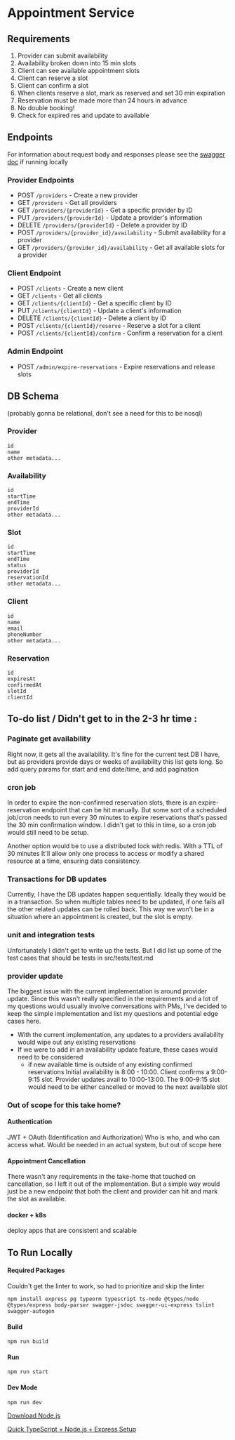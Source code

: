 # Appointment Service

## Requirements 
1. Provider can submit availability
2. Availability broken down into 15 min slots
3. Client can see available appointment slots
4. Client can reserve a slot
5. Client can confirm a slot
6. When clients reserve a slot, mark as reserved and set 30 min expiration
7. Reservation must be made more than 24 hours in advance
8. No double booking!
9. Check for expired res and update to available

## Endpoints
For information about request body and responses please see the [swagger doc](http://localhost:3000/api-docs/#/Clients/put_clients__clientId_) if running locally
### Provider Endpoints
- POST `/providers` - Create a new provider
- GET `/providers` - Get all providers
- GET `/providers/{providerId}` - Get a specific provider by ID
- PUT `/providers/{providerId}` - Update a provider's information
- DELETE `/providers/{providerId}` - Delete a provider by ID
- POST `/providers/{provider_id}/availability` - Submit availability for a provider
- GET `/providers/{provider_id}/availability` - Get all available slots for a provider

### Client Endpoint
- POST `/clients` - Create a new client
- GET `/clients` - Get all clients
- GET `/clients/{clientId}` - Get a specific client by ID
- PUT `/clients/{clientId}` - Update a client's information
- DELETE `/clients/{clientId}` - Delete a client by ID
- POST `/clients/{clientId}/reserve` - Reserve a slot for a client
- POST `/clients/{clientId}/confirm` - Confirm a reservation for a client

### Admin Endpoint
- POST `/admin/expire-reservations` - Expire reservations and release slots

## DB Schema 
(probably gonna be relational, don't see a need for this to be nosql)

### Provider
```
id
name
other metadata...
```

### Availability
```
id
startTime
endTime
providerId
other metadata...
```

### Slot
```
id
startTime
endTime
status
providerId
reservationId
other metadata...
```

### Client
```
id
name
email
phoneNumber
other metadata...
```

### Reservation
```
id
expiresAt
confirmedAt
slotId
clientId
```

## To-do list / Didn't get to in the 2-3 hr time :
### Paginate get availability 
Right now, it gets all the availability. It's fine for the current test DB I have, but as providers provide days or weeks of availability this list gets long.
So add query params for start and end date/time, and add pagination

### cron job 
In order to expire the non-confirmed reservation slots, there is an expire-reservation endpoint that can be hit manually.
But some sort of a scheduled job/cron needs to run every 30 minutes to expire reservations that's passed the 30 min confirmation window.
I didn't get to this in time, so a cron job would still need to be setup.

Another option would be to use a distributed lock with redis. With a TTL of 30 minutes
It'll allow only one process to access or modify a shared resource at a time, ensuring data consistency.

### Transactions for DB updates
Currently, I have the DB updates happen sequentially. Ideally they would be in a transaction. So when multiple tables need to be updated, if one fails all the other related updates can be rolled back. This way we won't be in a situation where an appointment is created, but the slot is empty.

### unit and integration tests
Unfortunately I didn't get to write up the tests. But I did list up some of the test cases that should be tests in src/tests/test.md

### provider update
The biggest issue with the current implementation is around provider update. Since this wasn't really specified in the requirements and a lot of my questions would usually involve conversations with PMs, I've decided to keep the simple implementation and list my questions and potential edge cases here.
- With the current implementation, any updates to a providers availability would wipe out any existing reservations
- If we were to add in an availability update feature, these cases would need to be considered
    - if new available time is outside of any existing confirmed reservations
        Initial availability is 8:00 - 10:00. Client confirms a 9:00-9:15 slot. Provider updates avail to 10:00-13:00.  The 9:00-9:15 slot would need to be either cancelled or moved to the next available slot

### Out of scope for this take home?
#### Authentication
JWT + OAuth (Identification and Authorization)
Who is who, and who can access what. Would be needed in an actual system, but out of scope here

#### Appointment Cancellation
There wasn't any requirements in the take-home that touched on cancellation, so I left it out of the implementation.
But a simple way would just be a new endpoint that both the client and provider can hit and mark the slot as available.

#### docker + k8s
deploy apps that are consistent and scalable

## To Run Locally
#### Required Packages
Couldn't get the linter to work, so had to prioritize and skip the linter
```
npm install express pg typeorm typescript ts-node @types/node @types/express body-parser swagger-jsdoc swagger-ui-express tslint swagger-autogen
```
#### Build
```
npm run build
```
#### Run
```
npm run start
```
#### Dev Mode
```
npm run dev
```

[Download Node.js](https://nodejs.org/en/download/package-manager)

[Quick TypeScript + Node.js + Express Setup](https://blog.logrocket.com/how-to-set-up-node-typescript-express/)
